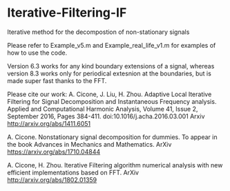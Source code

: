 # Iterative-Filtering-IF
Iterative method for the decompostion of non-stationary signals

Please refer to Example_v5.m and Example_real_life_v1.m for examples of how to use the code.

Version 6.3 works for any kind boundary extensions of a signal, whereas version 8.3 works only for periodical extesnion at the boundaries, but is made super fast thanks to the FFT.

Please cite our work:
A. Cicone, J. Liu, H. Zhou. Adaptive Local Iterative Filtering for Signal Decomposition and Instantaneous Frequency analysis. Applied and Computational Harmonic Analysis, Volume 41, Issue 2, September 2016, Pages 384-411. doi:10.1016/j.acha.2016.03.001
Arxiv http://arxiv.org/abs/1411.6051

A. Cicone. Nonstationary signal decomposition for dummies. 
To appear in the book Advances in Mechanics and Mathematics.
ArXiv https://arxiv.org/abs/1710.04844

A. Cicone, H. Zhou. Iterative Filtering algorithm numerical analysis 
with new efficient implementations based on FFT. 
ArXiv http://arxiv.org/abs/1802.01359


